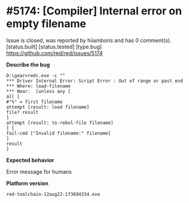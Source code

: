 
#5174: [Compiler] Internal error on empty filename
================================================================================
Issue is closed, was reported by hiiamboris and has 0 comment(s).
[status.built] [status.tested] [type.bug]
<https://github.com/red/red/issues/5174>

**Describe the bug**

```
D:\gear>redc.exe -c ""
*** Driver Internal Error: Script Error : Out of range or past end
*** Where: load-filename
*** Near:  [unless any [
all [
#"%" = first filename
attempt [result: load filename]
file? result
]
attempt [result: to-rebol-file filename]
] [
fail-cmd ["Invalid filename:" filename]
]
result
]
```

**Expected behavior**

Error message for humans

**Platform version**
```
red-toolchain-12aug22-1f3694334.exe
```



